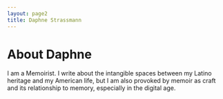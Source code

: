 ```yaml
---
layout: page2
title: Daphne Strassmann
---
```


# About Daphne

<div class="row">
 <div class="col-6">
  I am a Memoirist. I write about the intangible spaces 
  between my Latino heritage and my American life, but I am also provoked by 
  memoir as craft and its relationship to memory, especially in the digital age.
 </div>
</div>





